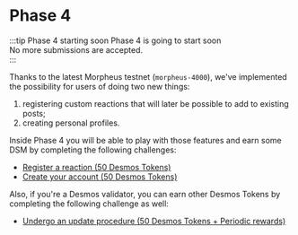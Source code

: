 # Phase 4
:::tip Phase 4 starting soon
Phase 4 is going to start soon  
No more submissions are accepted.    
:::

Thanks to the latest Morpheus testnet (`morpheus-4000`), we've implemented the possibility for users of doing two new things: 

1. registering custom reactions that will later be possible to add to existing posts; 
2. creating personal profiles.  

Inside Phase 4 you will be able to play with those features and earn some DSM by completing the following challenges:

- [Register a reaction (50 Desmos Tokens)](register-reaction.md)
- [Create your account (50 Desmos Tokens)](create-account.md)

Also, if you're a Desmos validator, you can earn other Desmos Tokens by completing the following challenge as well:
- [Undergo an update procedure (50 Desmos Tokens + Periodic rewards)](update-node.md)
